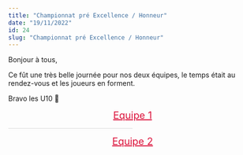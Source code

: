 ```yaml
---
title: "Championnat pré Excellence / Honneur"
date: "19/11/2022"
id: 24
slug: "Championnat pré Excellence / Honneur"
---
```


Bonjour à tous,

Ce fût une très belle journée pour nos deux équipes, le temps était au rendez-vous et les joueurs en forment.

Bravo les U10 👏

<div>
  <span style="color:crimson;font-size:20px;text-align:center;display:block;"><u>Equipe 1</u></span>
  <p align="center">
    <nuxt-img src="/images_blog/191122_lesLices_equipe1.png" format="webp" sizes="sm:290px lg:400px" alt="championnat 2022-2023" />
  </p>
  <hr style="width: 50%;border:none;background-color: #dadada;height:1px">
  <span style="color:crimson;font-size:20px;text-align:center;display:block;"><u>Equipe 2</u></span>
  <p align="center">
    <nuxt-img src="/images_blog/191122_laFarlede_equipe2.png" format="webp" sizes="sm:290px lg:400px" alt="championnat 2022-2023" />
  </p>
 
</div>